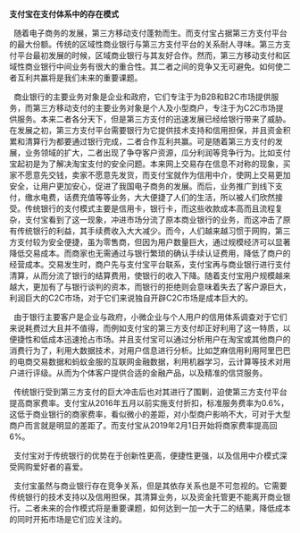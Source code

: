 **支付宝在支付体系中的存在模式**

  随着电子商务的发展，第三方移动支付蓬勃而生。而支付宝占据第三方支付平台的最大份额。传统的区域性商业银行与第三方支付平台的关系耐人寻味。第三方支付平台最初发展的时候，区域商业银行与其友好合作。然而，第三方移动支付和区域性商业银行中间业务有很大的重合性。其二者之间的竞争又无可避免。如何使二者互利共赢将是我们未来的重要课题。

  商业银行的主要业务对象是企业和政府，它们专注于为B2B和B2C市场提供服务，而第三方移动支付的主要业务对象是个人及小型商户，专注于为C2C市场提供服务。本来二者各分天下，但是第三方支付的迅速发展已经给银行带来了威胁。在发展之初，第三方支付平台需要银行为它提供技术支持和信用担保，并且资金积累和清算行为都要通过银行完成，二者合作互利共赢。可是随着第三方支付的发展，业务领域的扩大，二者出现了争夺客户资源，瓜分利润等竞争行为。比如支付宝起初是为了解决淘宝支付的安全问题。本来网上交易存在信息不对称的现象，买家不愿意先交钱，卖家不愿意先发货，而支付宝就作为信用中介，使网上交易更加安全，让用户更加安心，促进了我国电子商务的发展。而后，业务推广到线下支付，缴水电费，话费充值等等业务，大大便捷了人们的生活，所以被人们欣然接受。传统银行的支付模式主要是信用卡，银行卡，而这些收款成本高而且流程复杂，支付宝看到了这一现象，冲进市场分流了原本商业银行的业务，而这冲击了原有传统银行的利益，其手续费收入大大减少。而今，人们越来越习惯于网购，第三方支付较为安全便捷，虽为零售商，但因为用户数量巨大，通过规模经济可以显著降低交易成本。而商家也无需通过与银行繁琐的确认手续认证费用，降低了商户的经营成本。交易发生时，商户先与支付宝平台联系，支付宝再与商业银行进行支付清算，从而分流了银行的结算费用，使银行的收入下降。随着支付宝用户规模越来越大，更加有了与银行谈判的资本，而银行的拒绝则会意味着失去了客户源巨大，利润巨大的C2C市场，对于它们来说独自开辟C2C市场是成本巨大的。

  由于银行主要客户是企业与政府，小微企业与个人用户的信用体系调查对于它们来说耗费过大且并不值得，而例如支付宝的第三方支付却正好利用了这一特质，以便捷性和低成本迅速抢占市场。并且支付宝可以通过分析用户在淘宝或其他商户的消费行为了，利用大数据技术，对用户信息进行分析。比如芝麻信用利用阿里巴巴的电商交易数据和蚂蚁金服的互联网金融数据，利用机器学习，云计算等技术对用户进行评级。从而为个体客户提供合适的金融产品，以及精准的信贷服务。

  传统银行受到第三方支付的巨大冲击后也对其进行了围剿，迫使第三方支付平台提高商家费率。支付宝从2016年五月以前实施支付折扣，标准服务费率为0.6%，这低于商业银行的商家费率，看似微小的差距，对小型商户影响不大，可对于大型商户而言就是明显的差距了。而支付宝从2019年2月1日开始将商家费率提高回6%。

  支付宝对于传统银行的优势在于创新性更高，便捷性更强，以及信用中介模式深受网购爱好者的喜爱。

  支付宝虽然与商业银行存在竞争关系，但是其依存关系也是不可忽视的。它需要传统银行的技术支持以及信用担保，其清算业务，以及资金托管更不能离开商业银行。二者未来的合作模式将是重要课题，如何达到一加一大于二的结果，降低成本的同时开拓市场是它们应关注的。